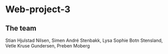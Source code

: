 # Web-project-3

## The team

Stian Hjulstad Nilsen,
Simen André Stenbakk,
Lysa Sophie Botn Stensland,
Vetle Kruse Gundersen,
Preben Moberg
